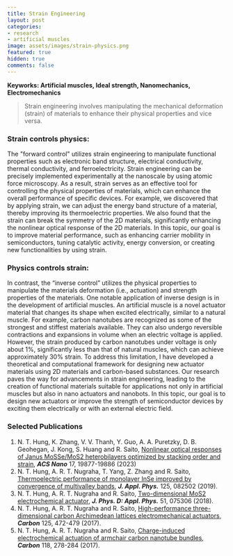 ```yaml
---
title: Strain Engineering
layout: post
categories:
- research
- artificial muscles
image: assets/images/strain-physics.png
featured: true
hidden: true
comments: false
---
```


**Keyworks: Artificial muscles, Ideal strength, Nanomechanics, Electromechanics**

> Strain engineering involves manipulating the mechanical deformation (strain) of materials to enhance their physical properties and vice versa.

### Strain controls physics:

The "forward control" utilizes strain engineering to manipulate functional properties such as electronic band structure, electrical conductivity, thermal conductivity, and ferroelectricity. Strain engineering can be precisely implemented experimentally at the nanoscale by using atomic force microscopy. As a result, strain serves as an effective tool for controlling the physical properties of materials, which can enhance the overall performance of specific devices. For example, we discovered that by applying strain, we can adjust the energy band structure of a material, thereby improving its thermoelectric properties. We also found that the strain can break the symmetry of the 2D materials, significantly enhancing the nonlinear optical response of the 2D materials. In this topic, our goal is to improve material performance, such as enhancing carrier mobility in semiconductors, tuning catalytic activity, energy conversion, or creating new functionalities by using strain.

### Physics controls strain:

In contrast, the “inverse control” utilizes the physical properties to manipulate the materials deformation (i.e., actuation) and strength properties of the materials. One notable application of inverse design is in the development of artificial muscles. An artificial muscle is a novel actuator material that changes its shape when excited electrically, similar to a natural muscle. For example, carbon nanotubes are recognized as some of the strongest and stiffest materials available. They can also undergo reversible contractions and expansions in volume when an electric voltage is applied. However, the strain produced by carbon nanotubes under voltage is only about 1%, significantly less than that of natural muscles, which can achieve approximately 30% strain. To address this limitation, I have developed a theoretical and computational framework for designing new actuator materials using 2D materials and carbon-based substances. Our research paves the way for advancements in strain engineering, leading to the creation of functional materials suitable for applications not only in artificial muscles but also in nano actuators and nanobots. In this topic, our goal is to design new actuators or improve the strength of semiconductor devices by exciting them electrically or with an external electric field.

### Selected Publications
1. N. T. Hung, K. Zhang, V. V. Thanh, Y. Guo, A. A. Puretzky, D. B. Geohegan, J. Kong, S. Huang and R. Saito, [Nonlinear optical responses of Janus MoSSe/MoS2 heterobilayers optimized by stacking order and strain](https://doi.org/10.1021/acsnano.3c04436), ***ACS Nano*** 17, 19877-19886 (2023)
2. N. T. Hung, A. R. T. Nugraha, T. Yang, Z. Zhang and R. Saito, [Thermoelectric performance of monolayer InSe improved by convergence of multivalley bands](https://doi.org/10.1063/1.5040752), ***J. Appl. Phys.*** 125, 082502 (2019).
3. N. T. Hung, A. R. T. Nugraha and R. Saito, [Two-dimensional MoS2 electrochemical actuator](https://doi.org/10.1088/1361-6463/aaa68f), ***J. Phys. D: Appl. Phys.*** 51, 075306 (2018).
4. N. T. Hung, A. R. T. Nugraha and R. Saito, [High-performance three-dimensional carbon Archimedean lattices electromechanical actuators](https://doi.org/10.1016/j.carbon.2017.09.083), ***Carbon*** 125, 472-479 (2017).
5. N. T. Hung, A. R. T. Nugraha and R. Saito, [Charge-induced electrochemical actuation of armchair carbon nanotube bundles](https://dx.doi.org/10.1016/j.carbon.2017.03.036), ***Carbon*** 118, 278-284 (2017).
